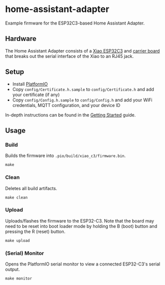 # home-assistant-adapter
Example firmware for the ESP32C3-based Home Assistant Adapter.

## Hardware
The Home Assistant Adapter consists of a [Xiao ESP32C3](https://wiki.seeedstudio.com/XIAO_ESP32C3_Getting_Started/) and [carrier board](doc/schematic-v1.0.pdf) that breaks out the serial interface of the Xiao to an RJ45 jack.

## Setup
- Install [PlatformIO](https://platformio.org/)
- Copy `config/Certificate.h.sample` to `config/Certificate.h` and add your certificate (if any)
- Copy `config/Config.h.sample` to `config/Config.h` and add your WiFi credentials, MQTT configuration, and your device ID

In-depth instructions can be found in the [Getting Started](doc/getting-started.md) guide.

## Usage
### Build
Builds the firmware into `.pio/build/xiao_c3/firmware.bin`.

```shell
make
```

### Clean
Deletes all build artifacts.

```shell
make clean
```

### Upload
Uploads/flashes the firmware to the ESP32-C3. Note that the board may need to be reset into boot loader mode by holding the B (boot) button and pressing the R (reset) button.

```shell
make upload
```

### (Serial) Monitor
Opens the PlatformIO serial monitor to view a connected ESP32-C3's serial output.

```shell
make monitor
```
